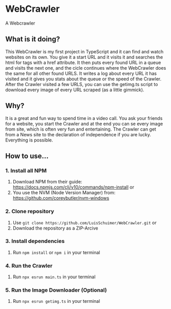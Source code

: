 ﻿# WebCrawler
A Webcrawler

## What is it doing?
This WebCrawler is my first project in TypeScript and it can find and watch websites on its own. You give it a start URL and it visits it and searches the html for <a> tags with a href attribute.
It then puts every found URL in a queue and visits the next one, and the cicle continues where the WebCrawler does the same for all other found URLS. It writes a log about every URL it has
visited and it gives you stats about the queue or the speed of the Crawler. After the Crawler visited a few URLS, you can use the getimg.ts script to download every image of every URL scraped (as a
little gimmick).

## Why?
It is a great and fun way to spend time in a video call. You ask your friends for a website, you start the Crawler and at the end you can se every image from site, which is often very fun and
entertaining. The Crawler can get from a News site to the declaration of independence if you are lucky. Everything is possible.

## How to use...
### 1. Install all NPM
1. Download NPM from their guide: https://docs.npmjs.com/cli/v10/commands/npm-install
   or
1. You use the NVM (Node Version Manager) from: https://github.com/coreybutler/nvm-windows

### 2. Clone repository
1. Use `git clone https://github.com/LuisSchuimer/WebCrawler.git`
or
1. Download the repository as a ZIP-Arcive  

### 3. Install dependencies
1. Run `npm install` or `npm i` in your terminal

### 4. Run the Crawler
1. Run `npx esrun main.ts` in your terminal

### 5. Run the Image Downloader (Optional)
1. Run `npx esrun getimg.ts` in your terminal
